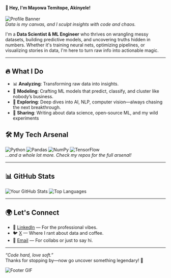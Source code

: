 #### 👾 Hey, I'm Mayowa Temitope, Akinyele!

![Profile Banner](https://via.placeholder.com/1200x300.png?text=Data+is+my+Superpower)  
*Data is my canvas, and I sculpt insights with code and chaos.*

I'm a **Data Scientist & ML Engineer** who thrives on wrangling messy datasets, building predictive models, and uncovering truths hidden in numbers. Whether it's training neural nets, optimizing pipelines, or visualizing stories in data, I'm here to turn raw info into actionable magic.

---

## 🔥 What I Do
- 📊 **Analyzing**: Transforming raw data into insights.
- 🤖 **Modeling**: Crafting ML models that predict, classify, and cluster like nobody’s business.
- 🌌 **Exploring**: Deep dives into AI, NLP, computer vision—always chasing the next breakthrough.
- 📝 **Sharing**: Writing about data science, open-source ML, and my wild experiments

## 🛠️ My Tech Arsenal
![Python](https://img.shields.io/badge/-Python-3776AB?style=flat&logo=python&logoColor=white)
![Pandas](https://img.shields.io/badge/-Pandas-150458?style=flat&logo=pandas&logoColor=white)
![NumPy](https://img.shields.io/badge/-NumPy-013243?style=flat&logo=numpy&logoColor=white)
![TensorFlow](https://img.shields.io/badge/-TensorFlow-FF6F00?style=flat&logo=tensorflow&logoColor=white)  
*...and a whole lot more. Check my repos for the full arsenal!*

---

## 📊 GitHub Stats
![Your GitHub Stats](https://github-readme-stats.vercel.app/api?username=RobaireTH&show_icons=true&theme=radical)
![Top Languages](https://github-readme-stats.vercel.app/api/top-langs/?username=RobaireTH&layout=compact&theme=radical)

---

## 🌍 Let's Connect
- 💼 [LinkedIn](https://linkedin.com/in/RobaireTH) — For the professional vibes.
- 🐦 [X](https://x.com/0xRobaire) — Where I rant about data and coffee.
- 📧 [Email](robaireth@gmail.com) — For collabs or just to say hi.

---

*“Code hard, love soft.”*  
Thanks for stopping by—now go uncover something legendary! 🚀

![Footer GIF](https://media.giphy.com/media/3o7aDcz7aJqQzO4mMo/giphy.gif)
